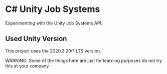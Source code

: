 # C# Unity Job Systems
Experimenting with the Unity Job Systems API.

## Used Unity Version
This project uses the 2020.3.20f1 LTS version.

WARNING: Some of the things here are just for learning purposes do not try this at your company.